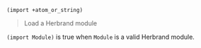 ```
(import +atom_or_string)
```

> Load a Herbrand module

`(import Module)` is true when `Module` is a valid Herbrand module.